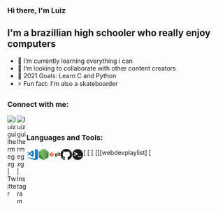 ### Hi there, I'm  Luiz 
## I'm a brazillian high schooler who really enjoy computers

- 🌱 I’m currently learning everything i can
- 👯 I’m looking to collaborate with other content creators
- 🥅 2021 Goals: Learn C and Python
- ⚡ Fun fact: I'm also a skateboarder 

### Connect with me:

[<img align="left" alt="luizguilhermegzg | Twitter" width="22px" src="https://cdn.jsdelivr.net/npm/simple-icons@v3/icons/twitter.svg" />][twitter]
[<img align="left" alt="luizguilhermegzg | Instagram" width="22px" src="https://cdn.jsdelivr.net/npm/simple-icons@v3/icons/instagram.svg" />][instagram]

<br />

### Languages and Tools:

[<img align="left" alt="Visual Studio Code" width="26px" src="https://raw.githubusercontent.com/github/explore/80688e429a7d4ef2fca1e82350fe8e3517d3494d/topics/visual-studio-code/visual-studio-code.png" />
[<img align="left" alt="Node.js" width="26px" src="https://raw.githubusercontent.com/github/explore/80688e429a7d4ef2fca1e82350fe8e3517d3494d/topics/nodejs/nodejs.png" />
[<img align="left" alt="Git" width="26px" src="https://raw.githubusercontent.com/github/explore/80688e429a7d4ef2fca1e82350fe8e3517d3494d/topics/git/git.png" />
[<img align="left" alt="GitHub" width="26px" src="https://raw.githubusercontent.com/github/explore/78df643247d429f6cc873026c0622819ad797942/topics/github/github.png" />][webdevplaylist]
[<img align="left" alt="Terminal" width="26px" src="https://raw.githubusercontent.com/github/explore/80688e429a7d4ef2fca1e82350fe8e3517d3494d/topics/terminal/terminal.png" />

[twitter]: https://twitter.com/luizinguui
[instagram]: https://www.instagram.com/eoluizmiamigo/

<br />
<br />
